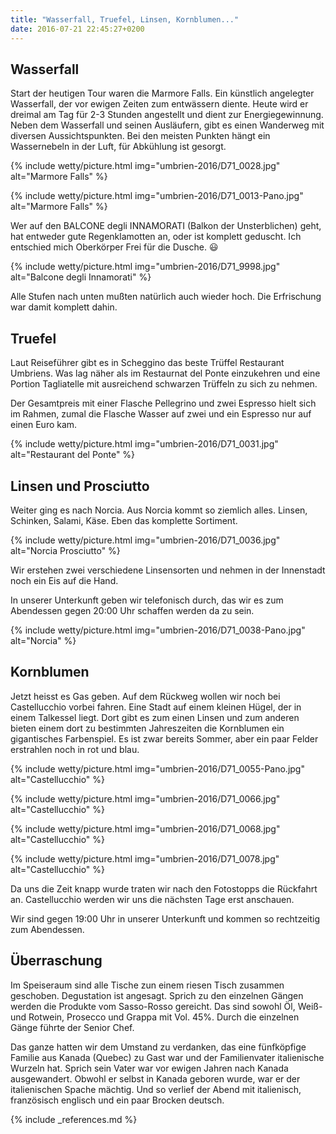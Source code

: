 ```yaml
---
title: "Wasserfall, Truefel, Linsen, Kornblumen..."
date: 2016-07-21 22:45:27+0200
---
```

## Wasserfall

Start der heutigen Tour waren die Marmore Falls. Ein künstlich angelegter Wasserfall, der vor ewigen Zeiten zum entwässern diente. Heute wird er dreimal am Tag für 2-3 Stunden angestellt und dient zur Energiegewinnung. Neben dem Wasserfall und seinen Ausläufern, gibt es einen Wanderweg mit diversen Aussichtspunkten. Bei den meisten Punkten hängt ein Wassernebeln in der Luft, für Abkühlung ist gesorgt.

{% include wetty/picture.html img="umbrien-2016/D71_0028.jpg" alt="Marmore Falls" %}

{% include wetty/picture.html img="umbrien-2016/D71_0013-Pano.jpg" alt="Marmore Falls" %}

Wer auf den BALCONE degli INNAMORATI (Balkon der Unsterblichen) geht, hat entweder gute Regenklamotten an, oder ist komplett geduscht. Ich entschied mich Oberkörper Frei für die Dusche. :smiley:

{% include wetty/picture.html img="umbrien-2016/D71_9998.jpg" alt="Balcone degli Innamorati" %}

Alle Stufen nach unten mußten natürlich auch wieder hoch. Die Erfrischung war damit komplett dahin.

## Truefel

Laut Reiseführer gibt es in Scheggino das beste Trüffel Restaurant Umbriens. Was lag näher als im Restaurnat del Ponte einzukehren und eine Portion Tagliatelle mit ausreichend schwarzen Trüffeln zu sich zu nehmen. 

Der Gesamtpreis mit einer Flasche Pellegrino und zwei Espresso hielt sich im Rahmen, zumal die Flasche Wasser auf zwei und ein Espresso nur auf einen Euro kam.

{% include wetty/picture.html img="umbrien-2016/D71_0031.jpg" alt="Restaurant del Ponte" %}

## Linsen und Prosciutto

Weiter ging es nach Norcia. Aus Norcia kommt so ziemlich alles. Linsen, Schinken, Salami, Käse. Eben das komplette Sortiment.

{% include wetty/picture.html img="umbrien-2016/D71_0036.jpg" alt="Norcia Prosciutto" %}

Wir erstehen zwei verschiedene Linsensorten und nehmen in der Innenstadt noch ein Eis auf die Hand. 

In unserer Unterkunft geben wir telefonisch durch, das wir es zum Abendessen gegen 20:00 Uhr schaffen werden da zu sein.

{% include wetty/picture.html img="umbrien-2016/D71_0038-Pano.jpg" alt="Norcia" %}

## Kornblumen

Jetzt heisst es Gas geben. Auf dem Rückweg wollen wir noch bei Castellucchio vorbei fahren. Eine Stadt auf einem kleinen Hügel, der in einem Talkessel liegt. Dort gibt es zum einen Linsen und zum anderen bieten einem dort zu bestimmten Jahreszeiten die Kornblumen ein gigantisches Farbenspiel. Es ist zwar bereits Sommer, aber ein paar Felder erstrahlen noch in rot und blau.


{% include wetty/picture.html img="umbrien-2016/D71_0055-Pano.jpg" alt="Castellucchio" %}

{% include wetty/picture.html img="umbrien-2016/D71_0066.jpg" alt="Castellucchio" %}

{% include wetty/picture.html img="umbrien-2016/D71_0068.jpg" alt="Castellucchio" %}

{% include wetty/picture.html img="umbrien-2016/D71_0078.jpg" alt="Castellucchio" %}


Da uns die Zeit knapp wurde traten wir nach den Fotostopps die Rückfahrt an. Castellucchio werden wir uns die nächsten Tage erst anschauen. 

Wir sind gegen 19:00 Uhr in unserer Unterkunft und kommen so rechtzeitig zum Abendessen.

## Überraschung

Im Speiseraum sind alle Tische zun einem riesen Tisch zusammen geschoben. Degustation ist angesagt. Sprich zu den einzelnen Gängen werden die Produkte vom Sasso-Rosso gereicht. Das sind sowohl Öl, Weiß- und Rotwein, Prosecco und Grappa mit Vol. 45%. Durch die einzelnen Gänge führte der Senior Chef. 

Das ganze hatten wir dem Umstand zu verdanken, das eine fünfköpfige Familie aus Kanada (Quebec) zu Gast war und der Familienvater italienische Wurzeln hat. Sprich sein Vater war vor ewigen Jahren nach Kanada ausgewandert. Obwohl er selbst in Kanada geboren wurde, war er der italienischen Spache mächtig. Und so verlief der Abend mit italienisch, französisch englisch und ein paar Brocken deutsch. 

{% include _references.md %}
